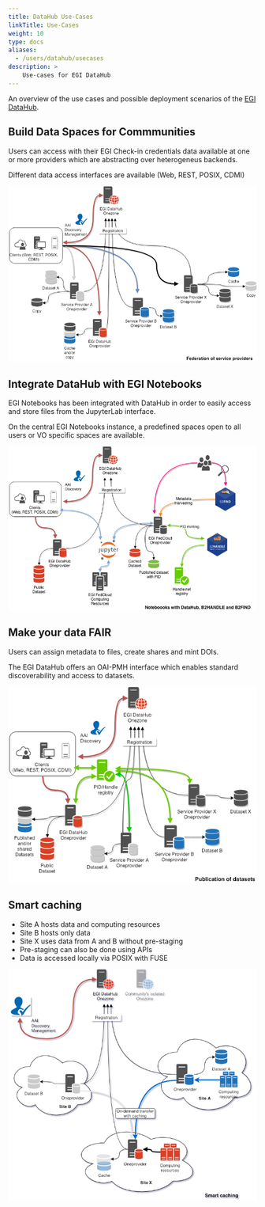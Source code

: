 ```yaml
---
title: DataHub Use-Cases
linkTitle: Use-Cases
weight: 10
type: docs
aliases:
  - /users/datahub/usecases
description: >
    Use-cases for EGI DataHub
---
```


An overview of the use cases and possible deployment scenarios of the
[EGI DataHub](https://datahub.egi.eu/).

## Build Data Spaces for Commmunities

Users can access with their EGI Check-in credentials data available
at one or more providers which are abstracting over heterogeneus
backends.

Different data access interfaces are available (Web, REST, POSIX,
CDMI)

![image](datahub-federation-of-service-providers.png)

## Integrate DataHub with EGI Notebooks

EGI Notebooks has been integrated with DataHub in order to easily 
access and store files from the JupyterLab interface.

On the central EGI Notebooks instance, a predefined spaces open to 
all users or VO specific spaces are available.

![image](datahub-notebooks-integration.png)

## Make your data FAIR

Users can assign metadata to files, create shares and mint DOIs. 

The EGI DataHub offers an OAI-PMH interface which enables standard
discoverability and access to datasets.

![image](datahub-publication-of-datasets.png)

## Smart caching

- Site A hosts data and computing resources
- Site B hosts only data
- Site X uses data from A and B without pre-staging
- Pre-staging can also be done using APIs
- Data is accessed locally via POSIX with FUSE

![image](datahub-smart-caching.png)
